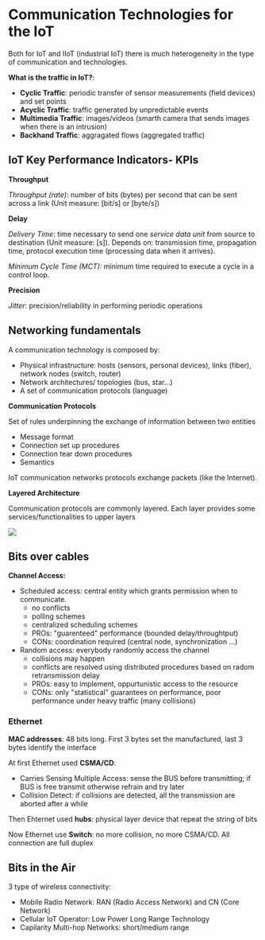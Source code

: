 # Communication Technologies for the IoT

Both for IoT and IIoT (industrial IoT) there is much heterogeneity in the type of communication and technologies.

**What is the traffic in IoT?**:

- **Cyclic Traffic**: periodic transfer of sensor measurements (field devices) and set points
- **Acyclic Traffic**: traffic generated by unpredictable events
- **Multimedia Traffic**: images/videos (smarth camera that sends images when there is an intrusion)
- **Backhand Traffic**: aggragated flows (aggregated traffic)

## IoT Key Performance Indicators- KPIs

**Throughput**

*Throughput (rate)*: number of bits (bytes) per second that can be sent across a link (Unit measure: [bit/s] or [byte/s])

**Delay**

*Delivery Time*: time necessary to send one *service data unit* from source to destination (Unit measure: [s]). Depends on: transmission time, propagation time, protocol execution time (processing data when it arrives).

*Minimum Cycle Time (MCT):* minimum time required to execute a cycle in a control loop.

**Precision**

*Jitter:* precision/reliability in performing periodic operations

## Networking fundamentals

A communication technology is composed by: 

- Physical infrastructure: hosts (sensors, personal devices), links (fiber), network nodes (switch, router)
- Network architectures/ topologies (bus, star...)
- A set of communication protocols (language)

**Communication Protocols**

Set of rules underpinning the exchange of information between two entities

- Message format
- Connection set up procedures
- Connection tear down procedures 
- Semantics

IoT communication networks protocols exchange packets (like the Internet).

**Layered Architecture**

Communication protocols are commonly layered. Each layer provides some services/functionalities to upper layers

<img src="file:///android_asset/iot_/img/img3.png" >

## Bits over cables

**Channel Access:**

- Scheduled access: central entity which grants permission when to communicate.
  - no conflicts
  - polling schemes
  - centralized scheduling schemes
  - PROs: "guarenteed" performance (bounded delay/throughtput)
  - CONs: coordination required (central node, synchronization ...)
- Random access: everybody randomly access the channel
  - collisions may happen
  - conflicts are resolved using distributed procedures based on radom retransmission delay
  - PROs: easy to implement, oppurtunistic access to the resource
  - CONs: only "statistical" guarantees on performance, poor performance under heavy traffic (many collisions)

### Ethernet

**MAC addresses**: 48 bits long. First 3 bytes set the manufactured, last 3 bytes identify the interface

At first Ethernet used **CSMA/CD**:

- Carries Sensing Multiple Access: sense the BUS before transmitting; if BUS is free transmit otherwise refrain and try later
- Collision Detect: if collisions are detected, all the transmission are aborted after a while

Then Ehternet used **hubs**: physical layer device that repeat the string of bits

Now Ethernet use **Switch**: no more collision, no more CSMA/CD. All connection are full duplex

## Bits in the Air

3 type of wireless connectivity:

- Mobile Radio Network: RAN (Radio Access Network) and CN (Core Network)
- Cellular IoT Operator: Low Power Long Range Technology
- Capilarity Multi-hop Networks: short/medium range
